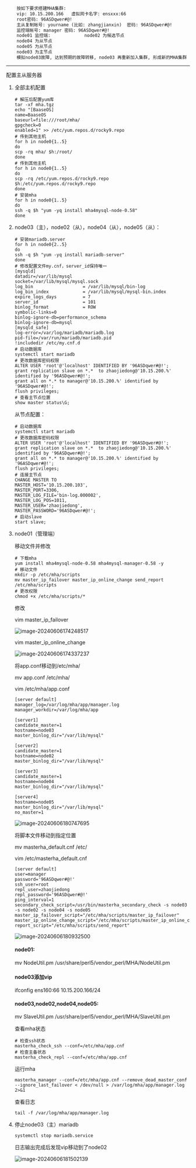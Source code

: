 
```txt
	按如下要求搭建MHA集群:
	vip: 10.15.200.166   虚拟网卡名字: ensxxx:66
	root密码: 96ASDqwer#@!
	主从复制帐号: yourname (比如: zhangjianxin)  密码: 96ASDqwer#@!
	监控端帐号: manager 密码: 96ASDqwer#@!
	node01 监控端:				node02 为候选节点
	node04 为从节点
	node05 为从节点
	node03 为主节点
	模拟node03故障, 达到预期的故障转移, node03 再重新加入集群, 形成新的MHA集群
```

------

配置主从服务器

1. 全部主机配置

   ```shell
   # 解压后配置yum库
   tar -xf mha.tgz 
   echo "[BaaseOS]
   name=BaaseOS
   baseurl=file:///root/mha/
   gpgcheck=0
   enabled=1" >> /etc/yum.repos.d/rocky9.repo
   # 传到其他主机
   for h in node0{1..5}
   do
   scp -rq mha/ $h:/root/
   done
   # 传到其他主机
   for h in node0{1..5}
   do
   scp -rq /etc/yum.repos.d/rocky9.repo $h:/etc/yum.repos.d/rocky9.repo
   done
   # 安装mha
   for h in node0{1..5}
   do
   ssh -q $h "yum -yq install mha4mysql-node-0.58"
   done
   ```

2. node03（主），node02（从），node04（从），node05（从）：

   ```shell
   # 安装mariadb.server
   for h in node0{2..5}
   do
   ssh -q $h "yum -yq install mariadb-server"
   done
   # 修改配置文件my.cnf，server_id保持唯一
   [mysqld]
   datadir=/var/lib/mysql
   socket=/var/lib/mysql/mysql.sock
   log_bin                   = /var/lib/mysql/bin-log
   log_bin_index             = /var/lib/mysql/mysql-bin.index
   expire_logs_days          = 7
   server_id                 = 101
   binlog_format             = ROW
   symbolic-links=0
   binlog-ignore-db=performance_schema
   binlog-ignore-db=mysql
   [mysqld_safe]
   log-error=/var/log/mariadb/mariadb.log
   pid-file=/var/run/mariadb/mariadb.pid
   !includedir /etc/my.cnf.d
   # 启动数据库
   systemctl start mariadb
   # 更改数据库密码权限
   ALTER USER 'root'@'localhost' IDENTIFIED BY '96ASDqwer#@!';
   grant replication slave on *.*  to zhaojiedong@'10.15.200.%' identified by '96ASDqwer#@!';
   grant all on *.* to manager@'10.15.200.%' identified by '96ASDqwer#@!';
   flush privileges;
   # 查看主节点位置
   show master status\G;
   ```

   从节点配置：

   ```shell
   # 启动数据库
   systemctl start mariadb
   # 更改数据库密码权限
   ALTER USER 'root'@'localhost' IDENTIFIED BY '96ASDqwer#@!';
   grant replication slave on *.*  to zhaojiedong@'10.15.200.%' identified by '96ASDqwer#@!';
   grant all on *.* to manager@'10.15.200.%' identified by '96ASDqwer#@!';
   flush privileges;
   # 连接主节点
   CHANGE MASTER TO
   MASTER_HOST='10.15.200.103',
   MASTER_PORT=3306,
   MASTER_LOG_FILE='bin-log.000002',
   MASTER_LOG_POS=1011,
   MASTER_USER='zhaojiedong',
   MASTER_PASSWORD='96ASDqwer#@!';
   # 启动slave
   start slave;
   ```

3. node01（管理端）

   移动文件并修改

   ```shell
   # 下载mha
   yum install mha4mysql-node-0.58 mha4mysql-manager-0.58 -y
   # 移动文件
   mkdir -p /etc/mha/scripts
   mv master_ip_failover master_ip_online_change send_report /etc/mha/scripts
   # 更改权限
   chmod +x /etc/mha/scripts/*
   ```

   修改

   vim master_ip_failover

   ![image-20240606174248517](https://gitee.com/zhaojiedong/img/raw/master/202406061742595.png)

   vim master_ip_online_change

   ![image-20240606174337237](https://gitee.com/zhaojiedong/img/raw/master/202406061743264.png)

   将app.conf移动到/etc/mha/

   mv app.conf /etc/mha/

   vim /etc/mha/app.conf

   ```shell
   [server default]
   manager_log=/var/log/mha/app/manager.log
   manager_workdir=/var/log/mha/app
   
   [server1]
   candidate_master=1
   hostname=node03
   master_binlog_dir="/var/lib/mysql"
   
   [server2]
   candidate_master=1
   hostname=node02
   master_binlog_dir="/var/lib/mysql"
   
   [server3]
   candidate_master=1
   hostname=node04
   master_binlog_dir="/var/lib/mysql"
   
   [server4]
   hostname=node05
   master_binlog_dir="/var/lib/mysql"
   no_master=1
   ```

   ![image-20240606180747695](https://gitee.com/zhaojiedong/img/raw/master/202406061807729.png)

   将脚本文件移动到指定位置

   mv  masterha_default.cnf /etc/

   vim /etc/masterha_default.cnf

   ```shell
   [server default]
   user=manager
   password='96ASDqwer#@!'
   ssh_user=root
   repl_user=zhaojiedong
   repl_password='96ASDqwer#@!'
   ping_interval=1
   secondary_check_script=/usr/bin/masterha_secondary_check -s node03 -s node02 -s node04 -s node05
   master_ip_failover_script="/etc/mha/scripts/master_ip_failover"
   master_ip_online_change_script="/etc/mha/scripts/master_ip_online_change"
   report_script="/etc/mha/scripts/send_report"
   ```

   ![image-20240606180932500](https://gitee.com/zhaojiedong/img/raw/master/202406061809536.png)

   #### node01:

   mv NodeUtil.pm  /usr/share/perl5/vendor_perl/MHA/NodeUtil.pm

   #### node03添加vip

   ifconfig ens160:66 10.15.200.166/24

   #### node03,node02,node04,node05:

   mv SlaveUtil.pm /usr/share/perl5/vendor_perl/MHA/SlaveUtil.pm

   查看mha状态

   ```shell
   # 检查ssh状态
   masterha_check_ssh --conf=/etc/mha/app.cnf
   # 检查主备状态
   masterha_check_repl --conf=/etc/mha/app.cnf
   ```

   运行mha

   ```shell
   masterha_manager --conf=/etc/mha/app.cnf --remove_dead_master_conf --ignore_last_failover < /dev/null > /var/log/mha/app/manager.log 2>&1
   ```

   查看日志

   ```shell
   tail -f /var/log/mha/app/manager.log
   ```

4. 停止node03（主）mariadb

   ```shell
   systemctl stop mariadb.service
   ```

   日志输出完成后发现vip移动到了node02

    ![image-20240606181502139](https://gitee.com/zhaojiedong/img/raw/master/202406061815176.png)